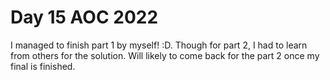 # Day 15 AOC 2022

I managed to finish part 1 by myself! :D. Though for part 2, I had to learn from others for the solution. Will likely to come back for the part 2 once my final is finished.